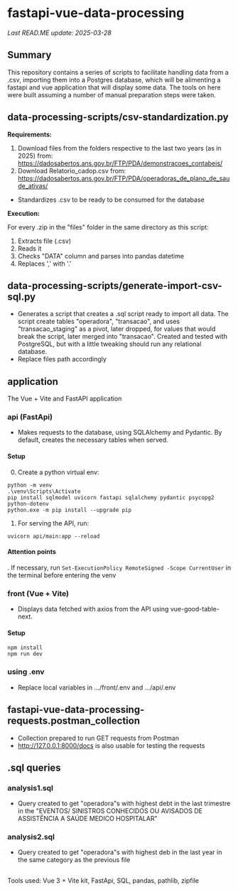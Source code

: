 # fastapi-vue-data-processing
_Last READ.ME update: 2025-03-28_

## Summary

This repository contains a series of scripts to facilitate handling data from a .csv, importing them into a Postgres database, which will be alimenting a fastapi and vue application that will display some data. The tools on here were built assuming a number of manual preparation steps were taken.

## data-processing-scripts/csv-standardization.py
**Requirements:** 
1. Download files from the folders respective to the last two years (as in 2025) from: https://dadosabertos.ans.gov.br/FTP/PDA/demonstracoes_contabeis/
2. Download Relatorio_cadop.csv from: https://dadosabertos.ans.gov.br/FTP/PDA/operadoras_de_plano_de_saude_ativas/

- Standardizes .csv to be ready to be consumed for the database

**Execution:**

For every .zip in the "files" folder in the same directory as this script:
1. Extracts file (.csv)
2. Reads it
3. Checks "DATA" column and parses into pandas  datetime
4. Replaces ',' with '.'

## data-processing-scripts/generate-import-csv-sql.py
- Generates a script that creates a .sql script ready to import all data. The script create tables "operadora", "transacao", and uses "transacao_staging" as a pivot, later dropped, for values that would break the script, later merged into "transacao". Created and tested with PostgreSQL, but with a little tweaking should run any relational database.
- Replace files path accordingly

## application

The Vue + Vite and FastAPI application

### api (FastApi)
- Makes requests to the database, using SQLAlchemy and Pydantic. By default, creates the necessary tables when served.

#### Setup
0. Create a python virtual env:
```
python -m venv
.\venv\Scripts\Activate
pip install sqlmodel uvicorn fastapi sqlalchemy pydantic psycopg2 python-dotenv
python.exe -m pip install --upgrade pip

```

1. For serving the API, run:
```
uvicorn api/main:app --reload
```

#### Attention points
. If necessary, run ```Set-ExecutionPolicy RemoteSigned -Scope CurrentUser``` in the terminal before entering the venv

### front (Vue + Vite)
- Displays data fetched with axios from the API using vue-good-table-next.

#### Setup

```
npm install
npm run dev
```

### using .env
- Replace local variables in .../front/.env and .../api/.env

## fastapi-vue-data-processing-requests.postman_collection

- Collection prepared to run GET requests from Postman
- http://127.0.0.1:8000/docs is also usable for testing the requests

## .sql queries
### analysis1.sql
- Query created to get "operadora"s with highest debt in the last trimestre in the "EVENTOS/ SINISTROS CONHECIDOS OU AVISADOS DE ASSISTÊNCIA A SAÚDE MEDICO HOSPITALAR"

### analysis2.sql
- Query created to get "operadora"s with highest deb in the last year in the same category as the previous file

##
Tools used: Vue 3 + Vite kit, FastApi, SQL, pandas, pathlib, zipfile
